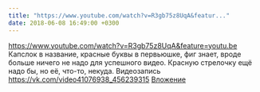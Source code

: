 ```yaml
---
title: "https://www.youtube.com/watch?v=R3gb75z8UqA&featur..."
date: 2018-06-08 16:49:00 +0300
---
```


https://www.youtube.com/watch?v=R3gb75z8UqA&feature=youtu.be
Капслок в название, красные буквы в первьюшке, фиг знает, вроде больше ничего не надо для успешного видео. Красную стрелочку ещё надо бы, но её, что-то, некуда.
Видеозапись
<a class="vk-attach" href="https://vk.com/video41076938_456239315">https://vk.com/video41076938_456239315</a>
<a class="vk-attach" href="https://vk.com/video41076938_456239315">Вложение</a>

